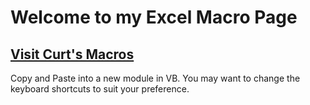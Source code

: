 # Welcome to my Excel Macro Page

## [Visit Curt's Macros](https://elbo.in/ilb)

Copy and Paste into a new module in VB.
You may want to change the keyboard shortcuts to suit your preference.


